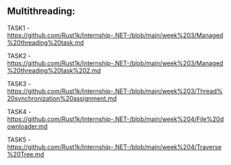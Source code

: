 ## Multithreading:
TASK1 - https://github.com/Rust1k/Internship-.NET-/blob/main/week%203/Managed%20threading%20task.md

TASK2 - https://github.com/Rust1k/Internship-.NET-/blob/main/week%203/Managed%20threading%20task%202.md

TASK3 - https://github.com/Rust1k/Internship-.NET-/blob/main/week%203/Thread%20synchronization%20assignment.md

TASK4 - https://github.com/Rust1k/Internship-.NET-/blob/main/week%204/File%20downloader.md

TASK5 - https://github.com/Rust1k/Internship-.NET-/blob/main/week%204/Traverse%20Tree.md
